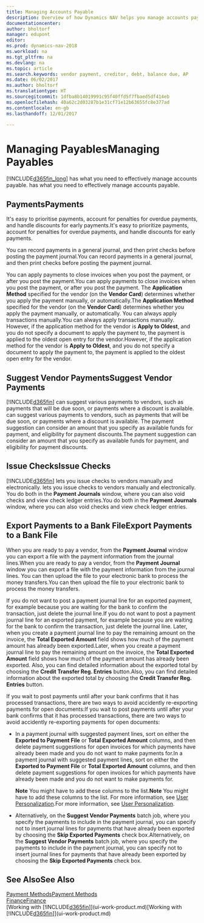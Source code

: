 ```yaml
---
title: Managing Accounts Payable
description: Overview of how Dynamics NAV helps you manage accounts payable (AP), including vendor payments, creditors, debt, and balance due.
documentationcenter: 
author: bholtorf
manager: edupont
editor: 
ms.prod: dynamics-nav-2018
ms.workload: na
ms.tgt_pltfrm: na
ms.devlang: na
ms.topic: article
ms.search.keywords: vendor payment, creditor, debt, balance due, AP
ms.date: 06/02/2017
ms.author: bholtorf
ms.translationtype: HT
ms.sourcegitcommit: 1dfba8b14019991c95f40ffd5f7fbaed5df414eb
ms.openlocfilehash: 40a62c2d03287b1e31cf71e12b63655fc8e377ad
ms.contentlocale: en-gb
ms.lasthandoff: 12/01/2017

---
```

# <a name="managing-payables"></a><span data-ttu-id="3770e-103">Managing Payables</span><span class="sxs-lookup"><span data-stu-id="3770e-103">Managing Payables</span></span>
[!INCLUDE[d365fin_long](includes/d365fin_long_md.md)]<span data-ttu-id="3770e-104"> has what you need to effectively manage accounts payable.</span><span class="sxs-lookup"><span data-stu-id="3770e-104"> has what you need to effectively manage accounts payable.</span></span>  

## <a name="payments"></a><span data-ttu-id="3770e-105">Payments</span><span class="sxs-lookup"><span data-stu-id="3770e-105">Payments</span></span>
<span data-ttu-id="3770e-106">It's easy to prioritise payments, account for penalties for overdue payments, and handle discounts for early payments.</span><span class="sxs-lookup"><span data-stu-id="3770e-106">It's easy to prioritize payments, account for penalties for overdue payments, and handle discounts for early payments.</span></span>

<span data-ttu-id="3770e-107">You can record payments in a general journal, and then print checks before posting the payment journal.</span><span class="sxs-lookup"><span data-stu-id="3770e-107">You can record payments in a general journal, and then print checks before posting the payment journal.</span></span>

<span data-ttu-id="3770e-108">You can apply payments to close invoices when you post the payment, or after you post the payment.</span><span class="sxs-lookup"><span data-stu-id="3770e-108">You can apply payments to close invoices when you post the payment, or after you post the payment.</span></span> <span data-ttu-id="3770e-109">The **Application Method** specified for the vendor (on the **Vendor Card**) determines whether you apply the payment manually, or automatically.</span><span class="sxs-lookup"><span data-stu-id="3770e-109">The **Application Method** specified for the vendor (on the **Vendor Card**) determines whether you apply the payment manually, or automatically.</span></span> <span data-ttu-id="3770e-110">You can always apply transactions manually.</span><span class="sxs-lookup"><span data-stu-id="3770e-110">You can always apply transactions manually.</span></span> <span data-ttu-id="3770e-111">However, if the application method for the vendor is **Apply to Oldest**, and you do not specify a document to apply the payment to, the payment is applied to the oldest open entry for the vendor.</span><span class="sxs-lookup"><span data-stu-id="3770e-111">However, if the application method for the vendor is **Apply to Oldest**, and you do not specify a document to apply the payment to, the payment is applied to the oldest open entry for the vendor.</span></span>

## <a name="suggest-vendor-payments"></a><span data-ttu-id="3770e-112">Suggest Vendor Payments</span><span class="sxs-lookup"><span data-stu-id="3770e-112">Suggest Vendor Payments</span></span>
[!INCLUDE[d365fin](includes/d365fin_md.md)]<span data-ttu-id="3770e-113"> can suggest various payments to vendors, such as payments that will be due soon, or payments where a discount is available.</span><span class="sxs-lookup"><span data-stu-id="3770e-113"> can suggest various payments to vendors, such as payments that will be due soon, or payments where a discount is available.</span></span> <span data-ttu-id="3770e-114">The payment suggestion can consider an amount that you specify as available funds for payment, and eligibility for payment discounts.</span><span class="sxs-lookup"><span data-stu-id="3770e-114">The payment suggestion can consider an amount that you specify as available funds for payment, and eligibility for payment discounts.</span></span>

## <a name="issue-checks"></a><span data-ttu-id="3770e-115">Issue Checks</span><span class="sxs-lookup"><span data-stu-id="3770e-115">Issue Checks</span></span>
[!INCLUDE[d365fin](includes/d365fin_md.md)]<span data-ttu-id="3770e-116"> lets you issue checks to vendors manually and electronically.</span><span class="sxs-lookup"><span data-stu-id="3770e-116"> lets you issue checks to vendors manually and electronically.</span></span> <span data-ttu-id="3770e-117">You do both in the **Payment Journals** window, where you can also void checks and view check ledger entries.</span><span class="sxs-lookup"><span data-stu-id="3770e-117">You do both in the **Payment Journals** window, where you can also void checks and view check ledger entries.</span></span>

## <a name="export-payments-to-a-bank-file"></a><span data-ttu-id="3770e-118">Export Payments to a Bank File</span><span class="sxs-lookup"><span data-stu-id="3770e-118">Export Payments to a Bank File</span></span>
<span data-ttu-id="3770e-119">When you are ready to pay a vendor, from the **Payment Journal** window you can export a file with the payment information from the journal lines.</span><span class="sxs-lookup"><span data-stu-id="3770e-119">When you are ready to pay a vendor, from the **Payment Journal** window you can export a file with the payment information from the journal lines.</span></span> <span data-ttu-id="3770e-120">You can then upload the file to your electronic bank to process the money transfers.</span><span class="sxs-lookup"><span data-stu-id="3770e-120">You can then upload the file to your electronic bank to process the money transfers.</span></span>

<span data-ttu-id="3770e-121">If you do not want to post a payment journal line for an exported payment, for example because you are waiting for the bank to confirm the transaction, just delete the journal line.</span><span class="sxs-lookup"><span data-stu-id="3770e-121">If you do not want to post a payment journal line for an exported payment, for example because you are waiting for the bank to confirm the transaction, just delete the journal line.</span></span> <span data-ttu-id="3770e-122">Later, when you create a payment journal line to pay the remaining amount on the invoice, the **Total Exported Amount** field shows how much of the payment amount has already been exported.</span><span class="sxs-lookup"><span data-stu-id="3770e-122">Later, when you create a payment journal line to pay the remaining amount on the invoice, the **Total Exported Amount** field shows how much of the payment amount has already been exported.</span></span> <span data-ttu-id="3770e-123">Also, you can find detailed information about the exported total by choosing the **Credit Transfer Reg. Entries** button.</span><span class="sxs-lookup"><span data-stu-id="3770e-123">Also, you can find detailed information about the exported total by choosing the **Credit Transfer Reg. Entries** button.</span></span>

<span data-ttu-id="3770e-124">If you wait to post payments until after your bank confirms that it has processed transactions, there are two ways to avoid accidently re-exporting payments for open documents:</span><span class="sxs-lookup"><span data-stu-id="3770e-124">If you wait to post payments until after your bank confirms that it has processed transactions, there are two ways to avoid accidently re-exporting payments for open documents:</span></span>  

* <span data-ttu-id="3770e-125">In a payment journal with suggested payment lines, sort on either the **Exported to Payment File** or **Total Exported Amount** columns, and then delete payment suggestions for open invoices for which payments have already been made and you do not want to make payments for.</span><span class="sxs-lookup"><span data-stu-id="3770e-125">In a payment journal with suggested payment lines, sort on either the **Exported to Payment File** or **Total Exported Amount** columns, and then delete payment suggestions for open invoices for which payments have already been made and you do not want to make payments for.</span></span>

    <span data-ttu-id="3770e-126">**Note** You might have to add these columns to the list.</span><span class="sxs-lookup"><span data-stu-id="3770e-126">**Note** You might have to add these columns to the list.</span></span> <span data-ttu-id="3770e-127">For more information, see [User Personalization](ui-user-personalization.md).</span><span class="sxs-lookup"><span data-stu-id="3770e-127">For more information, see [User Personalization](ui-user-personalization.md).</span></span>  
* <span data-ttu-id="3770e-128">Alternatively, on the **Suggest Vendor Payments** batch job, where you specify the payments to include in the payment journal, you can specify not to insert journal lines for payments that have already been exported by choosing the **Skip Exported Payments** check box.</span><span class="sxs-lookup"><span data-stu-id="3770e-128">Alternatively, on the **Suggest Vendor Payments** batch job, where you specify the payments to include in the payment journal, you can specify not to insert journal lines for payments that have already been exported by choosing the **Skip Exported Payments** check box.</span></span>

## <a name="see-also"></a><span data-ttu-id="3770e-129">See Also</span><span class="sxs-lookup"><span data-stu-id="3770e-129">See Also</span></span>
[<span data-ttu-id="3770e-130">Payment Methods</span><span class="sxs-lookup"><span data-stu-id="3770e-130">Payment Methods</span></span>](finance-payment-methods.md)  
[<span data-ttu-id="3770e-131">Finance</span><span class="sxs-lookup"><span data-stu-id="3770e-131">Finance</span></span>](finance.md)  
<span data-ttu-id="3770e-132">[Working with [!INCLUDE[d365fin](includes/d365fin_md.md)]](ui-work-product.md)</span><span class="sxs-lookup"><span data-stu-id="3770e-132">[Working with [!INCLUDE[d365fin](includes/d365fin_md.md)]](ui-work-product.md)</span></span>

